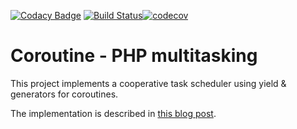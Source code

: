 [![Codacy Badge](https://api.codacy.com/project/badge/Grade/fbd1d327f0d14164833396e2fbdf492b)](https://app.codacy.com/app/techno-express/coroutine?utm_source=github.com&utm_medium=referral&utm_content=uppes/coroutine&utm_campaign=Badge_Grade_Dashboard)
[![Build Status](https://travis-ci.org/uppes/coroutine.svg?branch=master)](https://travis-ci.org/uppes/coroutine)[![codecov](https://codecov.io/gh/uppes/coroutine/branch/master/graph/badge.svg)](https://codecov.io/gh/uppes/coroutine)

Coroutine - PHP multitasking
========================================

This project implements a cooperative task scheduler using yield & generators for coroutines.

The implementation is described in [this blog post][blog_post].

  [blog_post]: http://nikic.github.com/2012/12/22/Cooperative-multitasking-using-coroutines-in-PHP.html
